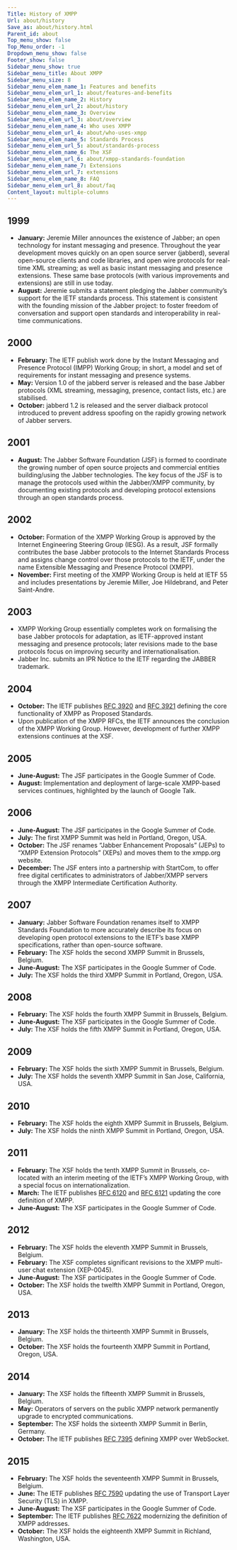 ```yaml
---
Title: History of XMPP
Url: about/history
Save_as: about/history.html
Parent_id: about
Top_menu_show: false
Top_Menu_order: -1
Dropdown_menu_show: false
Footer_show: false
Sidebar_menu_show: true
Sidebar_menu_title: About XMPP
Sidebar_menu_size: 8
Sidebar_menu_elem_name_1: Features and benefits
Sidebar_menu_elem_url_1: about/features-and-benefits
Sidebar_menu_elem_name_2: History
Sidebar_menu_elem_url_2: about/history
Sidebar_menu_elem_name_3: Overview
Sidebar_menu_elem_url_3: about/overview
Sidebar_menu_elem_name_4: Who uses XMPP
Sidebar_menu_elem_url_4: about/who-uses-xmpp
Sidebar_menu_elem_name_5: Standards Process
Sidebar_menu_elem_url_5: about/standards-process
Sidebar_menu_elem_name_6: The XSF
Sidebar_menu_elem_url_6: about/xmpp-standards-foundation
Sidebar_menu_elem_name_7: Extensions
Sidebar_menu_elem_url_7: extensions
Sidebar_menu_elem_name_8: FAQ
Sidebar_menu_elem_url_8: about/faq
Content_layout: multiple-columns
---
```


## 1999
- __January:__ Jeremie Miller announces the existence of Jabber; an open technology for instant messaging and presence. Throughout the year development moves quickly on an open source server (jabberd), several open-source clients and code libraries, and open wire protocols for real-time XML streaming; as well as basic instant messaging and presence extensions. These same base protocols (with various improvements and extensions) are still in use today.
- __August:__ Jeremie submits a statement pledging the Jabber community’s support for the IETF standards process. This statement is consistent with the founding mission of the Jabber project: to foster freedom of conversation and support open standards and interoperability in real-time communications.

## 2000
- __February:__ The IETF publish work done by the Instant Messaging and Presence Protocol (IMPP) Working Group; in short, a model and set of requirements for instant messaging and presence systems.
- __May:__ Version 1.0 of the jabberd server is released and the base Jabber protocols (XML streaming, messaging, presence, contact lists, etc.) are stabilised.
- __October:__ jabberd 1.2 is released and the server dialback protocol introduced to prevent address spoofing on the rapidly growing network of Jabber servers.

## 2001
- __August:__ The Jabber Software Foundation (JSF) is formed to coordinate the growing number of open source projects and commercial entities building/using the Jabber technologies. The key focus of the JSF is to manage the protocols used within the Jabber/XMPP community, by documenting existing protocols and developing protocol extensions through an open standards process.

## 2002
- __October:__ Formation of the XMPP Working Group is approved by the Internet Engineering Steering Group (IESG). As a result, JSF formally contributes the base Jabber protocols to the Internet Standards Process and assigns change control over those protocols to the IETF, under the name Extensible Messaging and Presence Protocol (XMPP).
- __November:__ First meeting of the XMPP Working Group is held at IETF 55 and includes presentations by Jeremie Miller, Joe Hildebrand, and Peter Saint-Andre.

## 2003
- XMPP Working Group essentially completes work on formalising the base Jabber protocols for adaptation, as IETF-approved instant messaging and presence protocols; later revisions made to the base protocols focus on improving security and internationalisation.
- Jabber Inc. submits an IPR Notice to the IETF regarding the JABBER trademark.

## 2004
- __October:__ The IETF publishes [RFC 3920](https://datatracker.ietf.org/doc/rfc3920/) and [RFC 3921](https://datatracker.ietf.org/doc/rfc3921/) defining the core functionality of XMPP as Proposed Standards.
- Upon publication of the XMPP RFCs, the IETF announces the conclusion of the XMPP Working Group. However, development of further XMPP extensions continues at the XSF.

## 2005
- __June-August:__ The JSF participates in the Google Summer of Code.
- __August:__ Implementation and deployment of large-scale XMPP-based services continues, highlighted by the launch of Google Talk.

## 2006
- __June-August:__ The JSF participates in the Google Summer of Code.
- __July:__ The first XMPP Summit was held in Portland, Oregon, USA.
- __October:__ The JSF renames “Jabber Enhancement Proposals” (JEPs) to “XMPP Extension Protocols” (XEPs) and moves them to the xmpp.org website.
- __December:__ The JSF enters into a partnership with StartCom, to offer free digital certificates to administrators of Jabber/XMPP servers through the XMPP Intermediate Certification Authority.

## 2007
- __January:__ Jabber Software Foundation renames itself to XMPP Standards Foundation to more accurately describe its focus on developing open protocol extensions to the IETF’s base XMPP specifications, rather than open-source software.
- __February:__ The XSF holds the second XMPP Summit in Brussels, Belgium.
- __June-August:__ The XSF participates in the Google Summer of Code.
- __July:__ The XSF holds the third XMPP Summit in Portland, Oregon, USA.

## 2008
- __February:__ The XSF holds the fourth XMPP Summit in Brussels, Belgium.
- __June-August:__ The XSF participates in the Google Summer of Code.
- __July:__ The XSF holds the fifth XMPP Summit in Portland, Oregon, USA.

## 2009
- __February:__ The XSF holds the sixth XMPP Summit in Brussels, Belgium.
- __July:__ The XSF holds the seventh XMPP Summit in San Jose, California, USA.

## 2010
- __February:__ The XSF holds the eighth XMPP Summit in Brussels, Belgium.
- __July:__ The XSF holds the ninth XMPP Summit in Portland, Oregon, USA.

## 2011
- __February:__ The XSF holds the tenth XMPP Summit in Brussels, co-located with an interim meeting of the IETF’s XMPP Working Group, with a special focus on internationalization.
- __March:__ The IETF publishes [RFC 6120](https://datatracker.ietf.org/doc/rfc6120/) and [RFC 6121](https://datatracker.ietf.org/doc/rfc6121/) updating the core definition of XMPP.
- __June-August:__ The XSF participates in the Google Summer of Code.

## 2012
- __February:__ The XSF holds the eleventh XMPP Summit in Brussels, Belgium.
- __February:__ The XSF completes significant revisions to the XMPP multi-user chat extension (XEP-0045).
- __June-August:__ The XSF participates in the Google Summer of Code.
- __October:__ The XSF holds the twelfth XMPP Summit in Portland, Oregon, USA.

## 2013
- __January:__ The XSF holds the thirteenth XMPP Summit in Brussels, Belgium.
- __October:__ The XSF holds the fourteenth XMPP Summit in Portland, Oregon, USA.

## 2014
- __January:__ The XSF holds the fifteenth XMPP Summit in Brussels, Belgium.
- __May:__ Operators of servers on the public XMPP network permanently upgrade to encrypted communications. 
- __September:__ The XSF holds the sixteenth XMPP Summit in Berlin, Germany.
- __October:__ The IETF publishes [RFC 7395](https://datatracker.ietf.org/doc/rfc7395/) defining XMPP over WebSocket.

## 2015
- __February:__ The XSF holds the seventeenth XMPP Summit in Brussels, Belgium.
- __June:__ The IETF publishes [RFC 7590](https://datatracker.ietf.org/doc/rfc7590/) updating the use of Transport Layer Security (TLS) in XMPP.
- __June-August:__ The XSF participates in the Google Summer of Code.
- __September:__ The IETF publishes [RFC 7622](https://datatracker.ietf.org/doc/rfc7622/) modernizing the definition of XMPP addresses.
- __October:__ The XSF holds the eighteenth XMPP Summit in Richland, Washington, USA.

